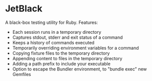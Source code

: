# JetBlack

A black-box testing utility for Ruby. Features:

- Each session runs in a temporary directory
- Captures stdout, stderr and exit status of a command
- Keeps a history of commands executed
- Temporarily overriding environment variables for a command
- Copying fixture files to the temporary directory
- Appending content to files in the temporary directory
- Adding a path prefix to include your executable
- Option to escape the Bundler environment, to "bundle exec" new Gemfiles
